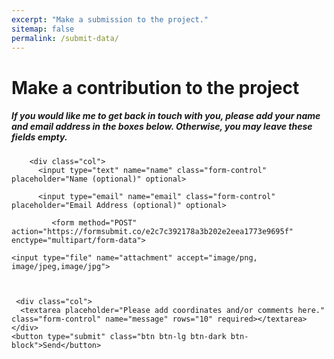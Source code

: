 ```yaml
---
excerpt: "Make a submission to the project."
sitemap: false
permalink: /submit-data/
---
```


<div class="container">
  <h1>Make a contribution to the project</h1>
  <h5>If you would like me to get back in touch with you, please add your name and email address in the boxes below. Otherwise, you may leave these fields empty.</h5>
  <form target="_blank" action="https://formsubmit.co/e2c7c392178a3b202e2eea1773e9695f" method="POST">
    <div class="form-group">
      
        <div class="col">
          <input type="text" name="name" class="form-control" placeholder="Name (optional)" optional>
       
          <input type="email" name="email" class="form-control" placeholder="Email Address (optional)" optional>
          
             <form method="POST" action="https://formsubmit.co/e2c7c392178a3b202e2eea1773e9695f" enctype="multipart/form-data">
   
    <input type="file" name="attachment" accept="image/png, image/jpeg,image/jpg">
            
        

     <div class="col">
      <textarea placeholder="Please add coordinates and/or comments here." class="form-control" name="message" rows="10" required></textarea>
    </div>
    <button type="submit" class="btn btn-lg btn-dark btn-block">Send</button>
    
 
  </form>
</div>
